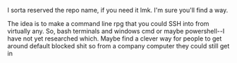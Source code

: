 I sorta reserved the repo name, if you need it lmk. I'm sure you'll find a way.

The idea is to make a command line rpg that you could SSH into from virtually any. So, bash terminals and windows cmd or maybe powershell--I have not yet researched which. Maybe find a clever way for people to get around default blocked shit so from a company computer they could still get in
